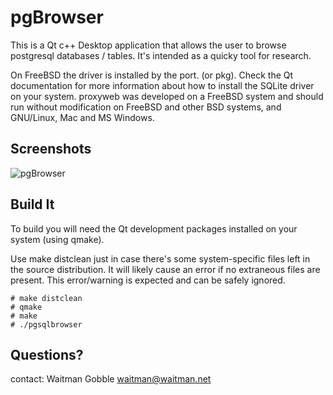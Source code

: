 # pgBrowser

This is a Qt c++ Desktop application that allows the user to browse postgresql databases / tables. It's intended as a quicky tool for research.

On FreeBSD the driver is installed by the port. (or pkg). Check the Qt documentation for more information about how to install the SQLite driver on your system. proxyweb was developed on a FreeBSD system and should run without modification on FreeBSD and other BSD systems, and GNU/Linux, Mac and MS Windows.

## Screenshots

![pgBrowser]()

## Build It

To build you will need the Qt development packages installed on your system (using qmake). 

Use make distclean just in case there's some system-specific files left in the source distribution. It will likely cause an error if no extraneous files are present. This error/warning is expected and can be safely ignored.

```
# make distclean
# qmake
# make
# ./pgsqlbrowser
```


## Questions?

contact: Waitman Gobble waitman@waitman.net 

